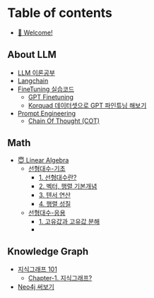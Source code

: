 # Table of contents

* [🙌 Welcome!](README.md)

## About LLM

* [LLM 이론공부](<README (1).md>)
* [Langchain](about-llm/langchain/README.md)
* [FineTuning 실습코드](about-llm/finetuning/README.md)
  * [GPT Finetuning](https://colab.research.google.com/github/An-JIeun/studynotes/blob/main/codes/GPT%20Finetuning.ipynb)
  * [Korquad 데이터셋으로 GPT 파인튜닝 해보기](https://colab.research.google.com/github/An-JIeun/studynotes/blob/main/codes/koquard-data-refine.ipynb)
* [Prompt Engineering](about-llm/prompt-engineering/README.md)
  * [Chain Of Thought (COT)](about-llm/prompt-engineering/chain-of-thought-cot.md)

## Math

* [😇 Linear Algebra](math/readme/README.md)
  * [선형대수-기초](math/readme/undefined/README.md)
    * [1. 선형대수란?](math/readme/undefined/linear-algebra-basic-chap-1.md)
    * [2. 벡터, 행렬 기본개념](math/readme/undefined/linear-algebra-basic-chap-2.md)
    * [3. 텐서 연산](math/readme/undefined/linear-algebra-basic-chap-3.md)
    * [4. 행렬 성질](math/readme/undefined/linear-algebra-basic-chap-4.md)
  * [선형대수-응용](math/선형대수-응용/README.md)
    * [1. 고유값과 고유값 분해](math/선형대수-응용/[linear-algebra-intermediate]chap-1.md)
    *

## Knowledge Graph

* [지식그래프 101](knowledge-graph/knowledge-graph-101/READNE.md)
  * [Chapter-1. 지식그래프?](knowledge-graph/knowledge-graph-101/chap1.md)
* [Neo4j 써보기](knowledge-graph/neo4j.md)